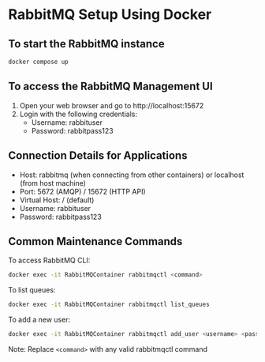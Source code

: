 # RabbitMQ Setup Using Docker

## To start the RabbitMQ instance

```bash
docker compose up
```

## To access the RabbitMQ Management UI

1. Open your web browser and go to http://localhost:15672
2. Login with the following credentials:
   - Username: rabbituser
   - Password: rabbitpass123

## Connection Details for Applications

- Host: rabbitmq (when connecting from other containers) or localhost (from host machine)
- Port: 5672 (AMQP) / 15672 (HTTP API)
- Virtual Host: / (default)
- Username: rabbituser
- Password: rabbitpass123

## Common Maintenance Commands

To access RabbitMQ CLI:

```bash
docker exec -it RabbitMQContainer rabbitmqctl <command>
```

To list queues:

```bash
docker exec -it RabbitMQContainer rabbitmqctl list_queues
```

To add a new user:

```bash
docker exec -it RabbitMQContainer rabbitmqctl add_user <username> <password>
```

Note: Replace `<command>` with any valid rabbitmqctl command
